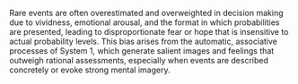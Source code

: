 Rare events are often overestimated and overweighted in decision making due to vividness, emotional arousal, and the format in which probabilities are presented, leading to disproportionate fear or hope that is insensitive to actual probability levels. This bias arises from the automatic, associative processes of System 1, which generate salient images and feelings that outweigh rational assessments, especially when events are described concretely or evoke strong mental imagery.
